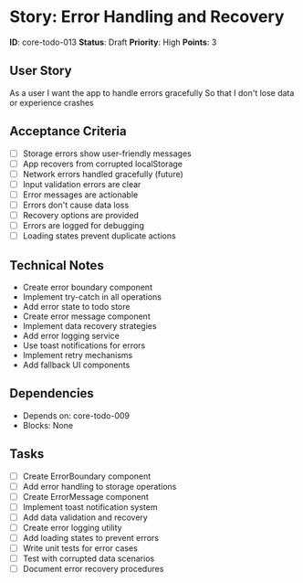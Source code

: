 # Story: Error Handling and Recovery

**ID**: core-todo-013
**Status**: Draft
**Priority**: High
**Points**: 3

## User Story
As a user
I want the app to handle errors gracefully
So that I don't lose data or experience crashes

## Acceptance Criteria
- [ ] Storage errors show user-friendly messages
- [ ] App recovers from corrupted localStorage
- [ ] Network errors handled gracefully (future)
- [ ] Input validation errors are clear
- [ ] Error messages are actionable
- [ ] Errors don't cause data loss
- [ ] Recovery options are provided
- [ ] Errors are logged for debugging
- [ ] Loading states prevent duplicate actions

## Technical Notes
- Create error boundary component
- Implement try-catch in all operations
- Add error state to todo store
- Create error message component
- Implement data recovery strategies
- Add error logging service
- Use toast notifications for errors
- Implement retry mechanisms
- Add fallback UI components

## Dependencies
- Depends on: core-todo-009
- Blocks: None

## Tasks
- [ ] Create ErrorBoundary component
- [ ] Add error handling to storage operations
- [ ] Create ErrorMessage component
- [ ] Implement toast notification system
- [ ] Add data validation and recovery
- [ ] Create error logging utility
- [ ] Add loading states to prevent errors
- [ ] Write unit tests for error cases
- [ ] Test with corrupted data scenarios
- [ ] Document error recovery procedures